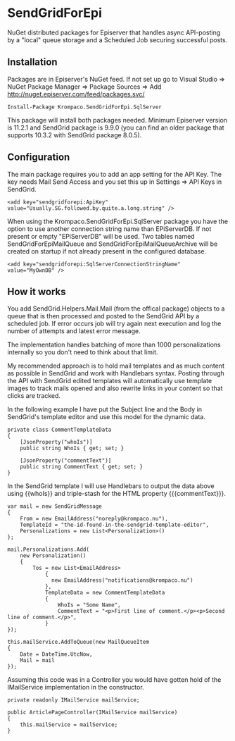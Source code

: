 # SendGridForEpi
NuGet distributed packages for Episerver that handles async API-posting by a "local" queue storage and a Scheduled Job securing successful posts.

## Installation
Packages are in Episerver's NuGet feed. If not set up go to Visual Studio => NuGet Package Manager => Package Sources => Add http://nuget.episerver.com/feed/packages.svc/

    Install-Package Krompaco.SendGridForEpi.SqlServer

This package will install both packages needed. Minimum Episerver version is 11.2.1 and SendGrid package is 9.9.0 (you can find an older package that supports 10.3.2 with SendGrid package 8.0.5).


## Configuration
The main package requires you to add an app setting for the API Key. The key needs Mail Send Access and you set this up in Settings => API Keys in SendGrid.

    <add key="sendgridforepi:ApiKey" value="Usually.SG.followed.by.quite.a.long.string" />
   
When using the Krompaco.SendGridForEpi.SqlServer package you have the option to use another connection string name than EPiServerDB. If not present or empty "EPiServerDB" will be used. Two tables named SendGridForEpiMailQueue and SendGridForEpiMailQueueArchive will be created on startup if not already present in the configured database.

    <add key="sendgridforepi:SqlServerConnectionStringName" value="MyOwnDB" />

## How it works
You add SendGrid.Helpers.Mail.Mail (from the offical package) objects to a queue that is then processed and posted to the SendGrid API by a scheduled job. If error occurs job will try again next execution and log the number of attempts and latest error message.

The implementation handles batching of more than 1000 personalizations internally so you don't need to think about that limit.

My recommended approach is to hold mail templates and as much content as possible in SendGrid and work with Handlebars syntax. Posting through the API with SendGrid edited templates will automatically use template images to track mails opened and also rewrite links in your content so that clicks are tracked.

In the following example I have put the Subject line and the Body in SendGrid's template editor and use this model for the dynamic data.

    private class CommentTemplateData
    {
        [JsonProperty("whoIs")]
        public string WhoIs { get; set; }

        [JsonProperty("commentText")]
        public string CommentText { get; set; }
    }

In the SendGrid template I will use Handlebars to output the data above using {{whoIs}} and triple-stash for the HTML property {{{commentText}}}.

    var mail = new SendGridMessage
    {
        From = new EmailAddress("noreply@krompaco.nu"),
        TemplateId = "the-id-found-in-the-sendgrid-template-editor",
        Personalizations = new List<Personalization>()
    };
    
    mail.Personalizations.Add(
        new Personalization()
        {
            Tos = new List<EmailAddress>
                {
                  new EmailAddress("notifications@krompaco.nu")
                },
                TemplateData = new CommentTemplateData
                {
                    WhoIs = "Some Name",
                    CommentText = "<p>First line of comment.</p><p>Second line of comment.</p>",
                }
    });
    
    this.mailService.AddToQueue(new MailQueueItem
    {
        Date = DateTime.UtcNow,
        Mail = mail
    });

Assuming this code was in a Controller you would have gotten hold of the IMailService implementation in the constructor.

    private readonly IMailService mailService;
    
    public ArticlePageController(IMailService mailService)
    {
        this.mailService = mailService;
    }